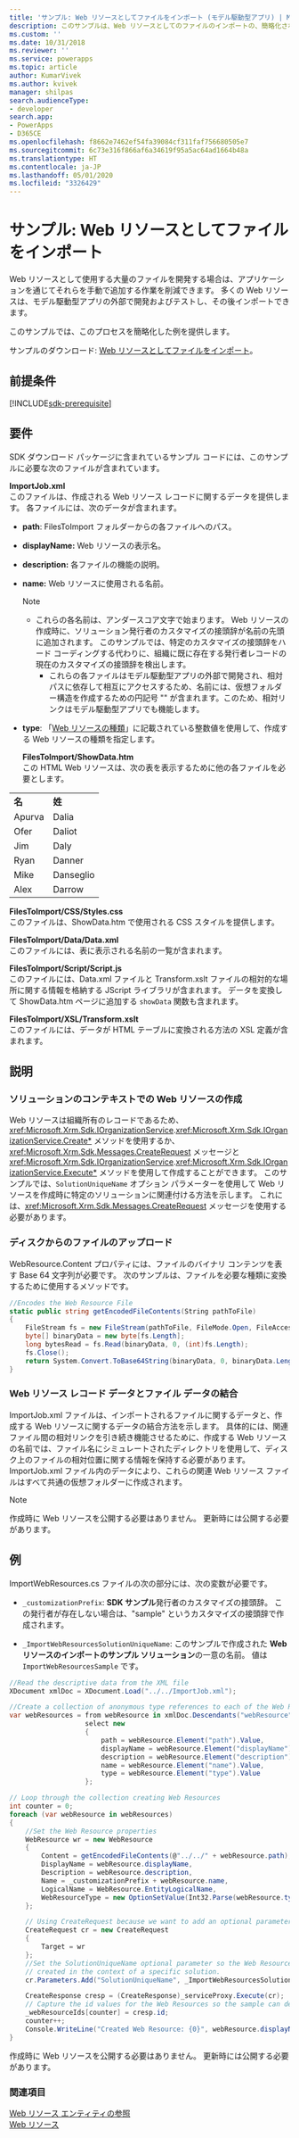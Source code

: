 ```yaml
---
title: 'サンプル: Web リソースとしてファイルをインポート (モデル駆動型アプリ) | MicrosoftDocs'
description: このサンプルは、Web リソースとしてのファイルのインポートの、簡略化された例を示します。
ms.custom: ''
ms.date: 10/31/2018
ms.reviewer: ''
ms.service: powerapps
ms.topic: article
author: KumarVivek
ms.author: kvivek
manager: shilpas
search.audienceType:
- developer
search.app:
- PowerApps
- D365CE
ms.openlocfilehash: f8662e7462ef54fa39084cf311faf756680505e7
ms.sourcegitcommit: 6c73e316f866af6a34619f95a5ac64ad1664b48a
ms.translationtype: HT
ms.contentlocale: ja-JP
ms.lasthandoff: 05/01/2020
ms.locfileid: "3326429"
---
```

# <a name="sample-import-files-as-web-resources"></a>サンプル: Web リソースとしてファイルをインポート

Web リソースとして使用する大量のファイルを開発する場合は、アプリケーションを通じてそれらを手動で追加する作業を削減できます。 多くの Web リソースは、モデル駆動型アプリの外部で開発およびテストし、その後インポートできます。  
  
 このサンプルでは、このプロセスを簡略化した例を提供します。  
 
 サンプルのダウンロード: [Web リソースとしてファイルをインポート](https://github.com/Microsoft/PowerApps-Samples/tree/master/cds/orgsvc/C%23/ImportWebResources)。 

## <a name="prerequisites"></a>前提条件
[!INCLUDE[sdk-prerequisite](../../includes/sdk-prerequisite.md)]
  
## <a name="requirements"></a>要件  


<!-- TODO: This should be written so that the connection helper code is not required. [!INCLUDE[sdk_SeeConnectionHelper](../../includes/sdk-seeconnectionhelper.md)] -->
  
 SDK ダウンロード パッケージに含まれているサンプル コードには、このサンプルに必要な次のファイルが含まれています。  
  
 **ImportJob.xml**  
 このファイルは、作成される Web リソース レコードに関するデータを提供します。 各ファイルには、次のデータが含まれます。  
  
- **path**: FilesToImport フォルダーからの各ファイルへのパス。  
  
- **displayName:** Web リソースの表示名。  
  
- **description:** 各ファイルの機能の説明。  
  
- **name:** Web リソースに使用される名前。  
  
  > [!NOTE]
  > - これらの各名前は、アンダースコア文字で始まります。 Web リソースの作成時に、ソリューション発行者のカスタマイズの接頭辞が名前の先頭に追加されます。 このサンプルでは、特定のカスタマイズの接頭辞をハード コーディングする代わりに、組織に既に存在する発行者レコードの現在のカスタマイズの接頭辞を検出します。  
  >   - これらの各ファイルはモデル駆動型アプリの外部で開発され、相対パスに依存して相互にアクセスするため、名前には、仮想フォルダー構造を作成するための円記号 "\" が含まれます。このため、相対リンクはモデル駆動型アプリでも機能します。  
  
- **type**: 「[Web リソースの種類](web-resources.md#BKMK_WebResourceTypes)」に記載されている整数値を使用して、作成する Web リソースの種類を指定します。
  
  **FilesToImport/ShowData.htm**  
  この HTML Web リソースは、次の表を表示するために他の各ファイルを必要とします。  
  
|||  
|-|-|  
|**名**|**姓**|  
|Apurva|Dalia|  
|Ofer|Daliot|  
|Jim|Daly|  
|Ryan|Danner|  
|Mike|Danseglio|  
|Alex|Darrow|  
  
 **FilesToImport/CSS/Styles.css**  
 このファイルは、ShowData.htm で使用される CSS スタイルを提供します。  
  
 **FilesToImport/Data/Data.xml**  
 このファイルには、表に表示される名前の一覧が含まれます。  
  
 **FilesToImport/Script/Script.js**  
 このファイルには、Data.xml ファイルと Transform.xslt ファイルの相対的な場所に関する情報を格納する JScript ライブラリが含まれます。 データを変換して ShowData.htm ページに追加する `showData` 関数も含まれます。  
  
 **FilesToImport/XSL/Transform.xslt**  
 このファイルには、データが HTML テーブルに変換される方法の XSL 定義が含まれます。  
  
## <a name="demonstrates"></a>説明  
  
### <a name="creating-web-resources-in-the-context-of-a-solution"></a>ソリューションのコンテキストでの Web リソースの作成  
 Web リソースは組織所有のレコードであるため、<xref:Microsoft.Xrm.Sdk.IOrganizationService>.<xref:Microsoft.Xrm.Sdk.IOrganizationService.Create*> メソッドを使用するか、<xref:Microsoft.Xrm.Sdk.Messages.CreateRequest> メッセージと <xref:Microsoft.Xrm.Sdk.IOrganizationService>.<xref:Microsoft.Xrm.Sdk.IOrganizationService.Execute*> メソッドを使用して作成することができます。 このサンプルでは、`SolutionUniqueName` オプション パラメーターを使用して Web リソースを作成時に特定のソリューションに関連付ける方法を示します。 これには、<xref:Microsoft.Xrm.Sdk.Messages.CreateRequest> メッセージを使用する必要があります。  
  
### <a name="uploading-files-from-disk"></a>ディスクからのファイルのアップロード  
 WebResource.Content プロパティには、ファイルのバイナリ コンテンツを表す Base 64 文字列が必要です。 次のサンプルは、ファイルを必要な種類に変換するために使用するメソッドです。  
  
```C#
//Encodes the Web Resource File
static public string getEncodedFileContents(String pathToFile)
{
    FileStream fs = new FileStream(pathToFile, FileMode.Open, FileAccess.Read);
    byte[] binaryData = new byte[fs.Length];
    long bytesRead = fs.Read(binaryData, 0, (int)fs.Length);
    fs.Close();
    return System.Convert.ToBase64String(binaryData, 0, binaryData.Length);
}
```
  
### <a name="combining-web-resource-record-data-with-file-data"></a>Web リソース レコード データとファイル データの結合  
 ImportJob.xml ファイルは、インポートされるファイルに関するデータと、作成する Web リソースに関するデータの結合方法を示します。 具体的には、関連ファイル間の相対リンクを引き続き機能させるために、作成する Web リソースの名前では、ファイル名にシミュレートされたディレクトリを使用して、ディスク上のファイルの相対位置に関する情報を保持する必要があります。 ImportJob.xml ファイル内のデータにより、これらの関連 Web リソース ファイルはすべて共通の仮想フォルダーに作成されます。  
  
> [!NOTE]
>  作成時に Web リソースを公開する必要はありません。 更新時には公開する必要があります。  
  
## <a name="example"></a>例  
 ImportWebResources.cs ファイルの次の部分には、次の変数が必要です。  
  
- `_customizationPrefix`: **SDK サンプル**発行者のカスタマイズの接頭辞。 この発行者が存在しない場合は、"sample" というカスタマイズの接頭辞で作成されます。  
  
- `_ImportWebResourcesSolutionUniqueName`: このサンプルで作成された **Web リソースのインポートのサンプル ソリューション**の一意の名前。 値は `ImportWebResourcesSample` です。  
  
```C#
//Read the descriptive data from the XML file
XDocument xmlDoc = XDocument.Load("../../ImportJob.xml");

//Create a collection of anonymous type references to each of the Web Resources
var webResources = from webResource in xmlDoc.Descendants("webResource")
                   select new
                   {
                       path = webResource.Element("path").Value,
                       displayName = webResource.Element("displayName").Value,
                       description = webResource.Element("description").Value,
                       name = webResource.Element("name").Value,
                       type = webResource.Element("type").Value
                   };

// Loop through the collection creating Web Resources
int counter = 0;
foreach (var webResource in webResources)
{
    //Set the Web Resource properties
    WebResource wr = new WebResource
    {
        Content = getEncodedFileContents(@"../../" + webResource.path),
        DisplayName = webResource.displayName,
        Description = webResource.description,
        Name = _customizationPrefix + webResource.name,
        LogicalName = WebResource.EntityLogicalName,
        WebResourceType = new OptionSetValue(Int32.Parse(webResource.type))
    };

    // Using CreateRequest because we want to add an optional parameter
    CreateRequest cr = new CreateRequest
    {
        Target = wr
    };
    //Set the SolutionUniqueName optional parameter so the Web Resources will be
    // created in the context of a specific solution.
    cr.Parameters.Add("SolutionUniqueName", _ImportWebResourcesSolutionUniqueName);

    CreateResponse cresp = (CreateResponse)_serviceProxy.Execute(cr);
    // Capture the id values for the Web Resources so the sample can delete them.
    _webResourceIds[counter] = cresp.id;
    counter++;
    Console.WriteLine("Created Web Resource: {0}", webResource.displayName);
}
```
  
  作成時に Web リソースを公開する必要はありません。 更新時には公開する必要があります。  
  
### <a name="see-also"></a>関連項目  
 [Web リソース エンティティの参照](../common-data-service/reference/entities/webresource.md)<br/>
 [Web リソース](web-resources.md)
